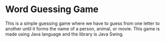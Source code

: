 # Word Guessing Game
This is a simple guessing game where we have to guess from one letter to another until it forms the name of a person, animal, or movie. 
This game is made using Java language and the library is Java Swing.

